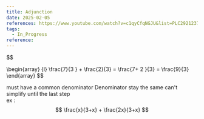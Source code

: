 ```yaml
---
title: Adjunction
date: 2025-02-05
references: https://www.youtube.com/watch?v=c1qyCfqNGJU&list=PLC292123722B1B450&index=13
tags:
  - In_Progress
reference:
---
```

$$

\begin{array} {l}
\frac{7}{3 } +  \frac{2}{3}  =  \frac{7+  2 }{3}   = \frac{9}{3}
\end{array} 
$$


must have a  common denominator 
Denominator stay the same can't simplify until the last step  
ex :  
$$
\frac{x}{3+x} + \frac{2x}{3+x}
$$